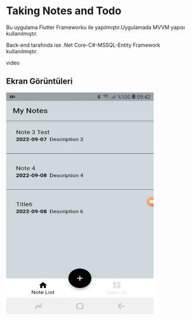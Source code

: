# Taking Notes and Todo 

Bu uygulama Flutter Frameworku ile yapılmıştır.Uygulamada MVVM yapısı kullanılmıştır.

Back-end tarafında ise .Net Core-C#-MSSQL-Entity Framework kullanılmıştır.

video

## Ekran Görüntüleri

<img src="screenshots/notelist.jpeg"  width="400" height="600">
